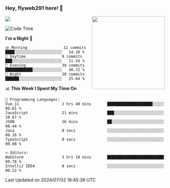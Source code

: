 ### Hey, flyweb291 here! 👋

![](https://metrics.lecoq.io/cherry291?template=classic&config.timezone=Asia%2FShanghai)
<img align='right' src="https://media.giphy.com/media/M9gbBd9nbDrOTu1Mqx/giphy.gif" width="230">
<!-- ![](https://github-readme-stats-ouuan.vercel.app/api?username=flyweb291&theme=dark&show_icons=true) -->

<!--START_SECTION:waka-->
![Code Time](http://img.shields.io/badge/Code%20Time-219%20hrs%2029%20mins-blue)

**I'm a Night 🦉** 

```text
🌞 Morning                11 commits          ████░░░░░░░░░░░░░░░░░░░░░   14.10 % 
🌆 Daytime                9 commits           ███░░░░░░░░░░░░░░░░░░░░░░   11.54 % 
🌃 Evening                38 commits          ████████████░░░░░░░░░░░░░   48.72 % 
🌙 Night                  20 commits          ██████░░░░░░░░░░░░░░░░░░░   25.64 % 
```


📊 **This Week I Spent My Time On** 

```text
💬 Programming Languages: 
Vue.js                   2 hrs 40 mins       ████████████████████░░░░░   80.61 % 
JavaScript               21 mins             ███░░░░░░░░░░░░░░░░░░░░░░   10.67 % 
JSON                     16 mins             ██░░░░░░░░░░░░░░░░░░░░░░░   08.44 % 
Java                     0 secs              ░░░░░░░░░░░░░░░░░░░░░░░░░   00.16 % 
TypeScript               0 secs              ░░░░░░░░░░░░░░░░░░░░░░░░░   00.08 % 

🔥 Editors: 
WebStorm                 3 hrs 18 mins       █████████████████████████   99.78 % 
IntelliJ IDEA            0 secs              ░░░░░░░░░░░░░░░░░░░░░░░░░   00.22 % 
```


 Last Updated on 2024/07/02 18:45:38 UTC
<!--END_SECTION:waka-->

<!--
**flyweb291/数字游牧人** is a ✨ _special_ ✨ repository because its `README.md` (this file) appears on your GitHub profile.

Here are some ideas to get you started:

- 🔭 I’m currently working on ...
- 🌱 I’m currently learning ...
- 👯 I’m looking to collaborate on ...
- 🤔 I’m looking for help with ...
- 💬 Ask me about ...
- 📫 How to reach me: ...
- 😄 Pronouns: ...
- ⚡ Fun fact: ...
-->
